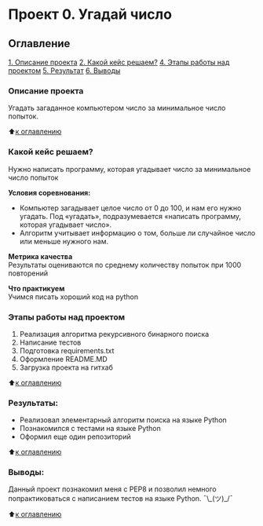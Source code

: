 # Проект 0. Угадай число

## Оглавление  
[1. Описание проекта](#Описание-проекта)
[2. Какой кейс решаем?](#Какой-кейс-решаем)
[4. Этапы работы над проектом](#Этапы-работы-над-проектом)
[5. Результат](#Результаты)
[6. Выводы](#Выводы)

### Описание проекта    
Угадать загаданное компьютером число за минимальное число попыток.

:arrow_up:[к оглавлению](#Проект-0-Угадай-число)


### Какой кейс решаем?    
Нужно написать программу, которая угадывает число за минимальное число попыток

**Условия соревнования:**  
- Компьютер загадывает целое число от 0 до 100, и нам его нужно угадать. Под «угадать», подразумевается «написать программу, которая угадывает число».
- Алгоритм учитывает информацию о том, больше ли случайное число или меньше нужного нам.

**Метрика качества**     
Результаты оцениваются по среднему количеству попыток при 1000 повторений

**Что практикуем**     
Учимся писать хороший код на python


### Этапы работы над проектом  
1. Реализация алгоритма рекурсивного бинарного поиска
2. Написание тестов
3. Подготовка requirements.txt
4. Оформление README.MD
5. Загрузка проекта на гитхаб

:arrow_up:[к оглавлению](.README.md#Оглавление)


### Результаты:  
- Реализовал элементарный алгоритм поиска на языке Python
- Познакомился с тестами на языке Python
- Оформил еще один репозиторий

:arrow_up:[к оглавлению](.README.md#Оглавление)


### Выводы:
Данный проект познакомил меня с PEP8 и позволил немного попрактиковаться с написанием тестов на языке Python.
¯\\\_(ツ)\_/¯

:arrow_up:[к оглавлению](.README.md#Оглавление)
